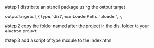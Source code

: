 #step 1 distribute an stencil package using the output target

outputTargets: [
{
type: 'dist',
esmLoaderPath: '../loader',
},

#step 2 copy the folder named after the project in the dist folder to your electron project

#step 3 add a script of type module to the index.html

